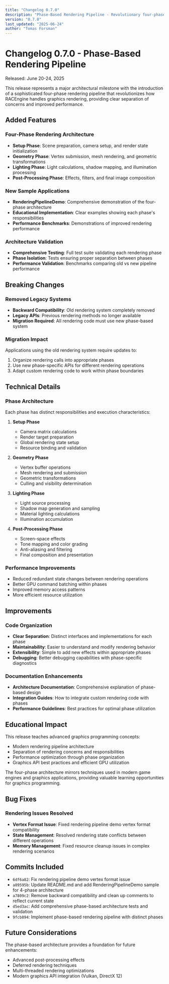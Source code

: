 ```yaml
---
title: "Changelog 0.7.0"
description: "Phase-Based Rendering Pipeline - Revolutionary four-phase rendering architecture for improved performance and maintainability."
version: "0.7.0"
last_updated: "2025-06-24"
author: "Tomas Forsman"
---
```


# Changelog 0.7.0 - Phase-Based Rendering Pipeline

Released: June 20-24, 2025

This release represents a major architectural milestone with the introduction of a sophisticated four-phase rendering pipeline that revolutionizes how RACEngine handles graphics rendering, providing clear separation of concerns and improved performance.

## Added Features

### Four-Phase Rendering Architecture
* **Setup Phase**: Scene preparation, camera setup, and render state initialization
* **Geometry Phase**: Vertex submission, mesh rendering, and geometric transformations
* **Lighting Phase**: Light calculations, shadow mapping, and illumination processing
* **Post-Processing Phase**: Effects, filters, and final image composition

### New Sample Applications
* **RenderingPipelineDemo**: Comprehensive demonstration of the four-phase architecture
* **Educational Implementation**: Clear examples showing each phase's responsibilities
* **Performance Benchmarks**: Demonstrations of improved rendering performance

### Architecture Validation
* **Comprehensive Testing**: Full test suite validating each rendering phase
* **Phase Isolation**: Tests ensuring proper separation between phases
* **Performance Validation**: Benchmarks comparing old vs new pipeline performance

## Breaking Changes

### Removed Legacy Systems
* **Backward Compatibility**: Old rendering system completely removed
* **Legacy APIs**: Previous rendering methods no longer available
* **Migration Required**: All rendering code must use new phase-based system

### Migration Impact
Applications using the old rendering system require updates to:
1. Organize rendering calls into appropriate phases
2. Use new phase-specific APIs for different rendering operations
3. Adapt custom rendering code to work within phase boundaries

## Technical Details

### Phase Architecture
Each phase has distinct responsibilities and execution characteristics:

1. **Setup Phase**
   - Camera matrix calculations
   - Render target preparation
   - Global rendering state setup
   - Resource binding and validation

2. **Geometry Phase**
   - Vertex buffer operations
   - Mesh rendering and submission
   - Geometric transformations
   - Culling and visibility determination

3. **Lighting Phase**
   - Light source processing
   - Shadow map generation and sampling
   - Material lighting calculations
   - Illumination accumulation

4. **Post-Processing Phase**
   - Screen-space effects
   - Tone mapping and color grading
   - Anti-aliasing and filtering
   - Final composition and presentation

### Performance Improvements
- Reduced redundant state changes between rendering operations
- Better GPU command batching within phases
- Improved memory access patterns
- More efficient resource utilization

## Improvements

### Code Organization
* **Clear Separation**: Distinct interfaces and implementations for each phase
* **Maintainability**: Easier to understand and modify rendering behavior
* **Extensibility**: Simple to add new effects within appropriate phases
* **Debugging**: Better debugging capabilities with phase-specific diagnostics

### Documentation Enhancements
* **Architecture Documentation**: Comprehensive explanation of phase-based design
* **Integration Guides**: How to integrate custom rendering code with phases
* **Performance Guidelines**: Best practices for optimal phase utilization

## Educational Impact

This release teaches advanced graphics programming concepts:
- Modern rendering pipeline architecture
- Separation of rendering concerns and responsibilities
- Performance optimization through phase organization
- Graphics API best practices and efficient GPU utilization

The four-phase architecture mirrors techniques used in modern game engines and graphics applications, providing valuable learning opportunities for graphics programming.

## Bug Fixes

### Rendering Issues Resolved
* **Vertex Format Issue**: Fixed rendering pipeline demo vertex format compatibility
* **State Management**: Resolved rendering state conflicts between different operations
* **Memory Management**: Fixed resource cleanup issues in complex rendering scenarios

## Commits Included

- `6df6a82`: Fix rendering pipeline demo vertex format issue
- `a89595b`: Update README.md and add RenderingPipelineDemo sample for 4-phase architecture
- `a7809c2`: Remove backward compatibility and clean up comments to reflect current state
- `d5ed3ac`: Add comprehensive phase-based architecture tests and validation
- `9fcb894`: Implement phase-based rendering pipeline with distinct phases

## Future Considerations

The phase-based architecture provides a foundation for future enhancements:
- Advanced post-processing effects
- Deferred rendering techniques
- Multi-threaded rendering optimizations
- Modern graphics API integration (Vulkan, DirectX 12)